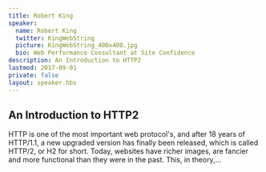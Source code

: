 ```yaml
---
title: Robert King
speaker:
  name: Robert King
  twitter: KingWebString
  picture: KingWebString_400x400.jpg
  bio: Web Performance Consultant at Site Confidence
description: An Introduction to HTTP2
lastmod: 2017-09-01
private: false
layout: speaker.hbs
---
```


## An Introduction to HTTP2

HTTP is one of the most important web protocol's, and after 18 years of HTTP/1.1, a new upgraded version has finally been released, which is called HTTP/2, or H2 for short. Today, websites have richer images, are fancier and more functional than they were in the past. This, in theory,…
